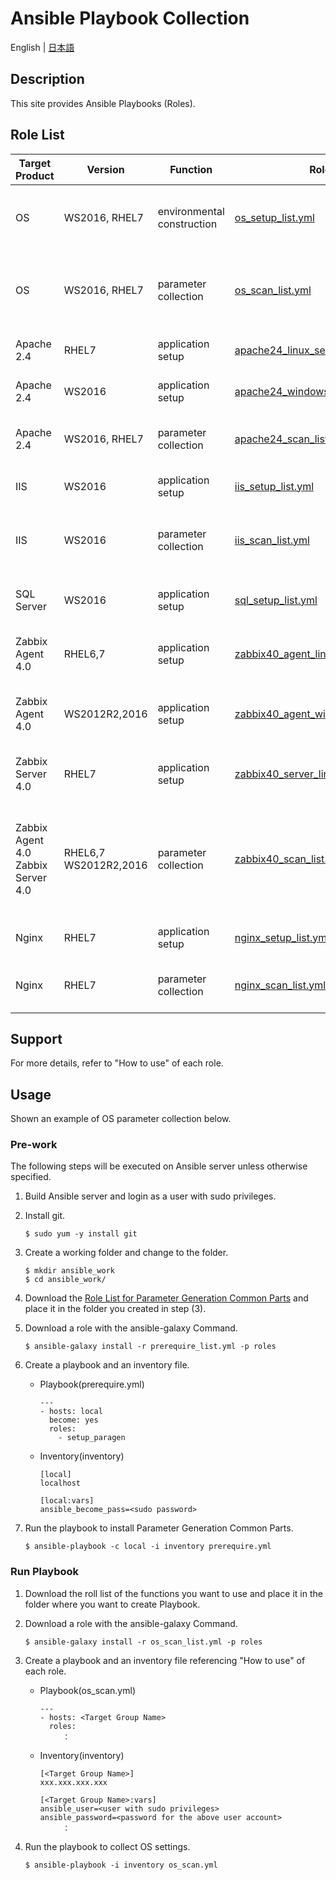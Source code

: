 # Ansible Playbook Collection

English | [日本語](README.ja.md)

## Description

This site provides Ansible Playbooks (Roles).  

## Role List

| Target Product | Version | Function | Role List | Summary | How to use | Remarks |
|---- |---- |---- |---- |---- |---- |---- |
| OS  | WS2016, RHEL7 | environmental construction | [os_setup_list.yml](https://exastro-suite.github.io/playbook-collection-docs/requirements/os_setup_list.yml) |This role provides functions to build the OS environment and change settings.|[Readme](https://github.com/exastro-playbook-collection/RHEL) | |
| OS  | WS2016, RHEL7 | parameter collection | [os_scan_list.yml](https://exastro-suite.github.io/playbook-collection-docs/requirements/os_scan_list.yml) |This role provides the ability to collect OS settings and create a reusable parameter file.|[Readme](https://github.com/exastro-playbook-collection/OS_extracting) | |
| Apache 2.4 | RHEL7 | application setup | [apache24_linux_setup_list.yml](https://exastro-suite.github.io/playbook-collection-docs/requirements/apache24_linux_setup_list.yml) |Install and configure Apache 2.4 on RHEL. |[Readme](https://github.com/exastro-playbook-collection/Apache_install)| |
| Apache 2.4 | WS2016| application setup | [apache24_windows_setup_list.yml](https://exastro-suite.github.io/playbook-collection-docs/requirements/apache24_windows_setup_list.yml) |Install and configure Apache 2.4 on WS2016. |[Readme](https://github.com/exastro-playbook-collection/Apache24_WIN_install)| |
| Apache 2.4 | WS2016, RHEL7 | parameter collection | [apache24_scan_list.yml](https://exastro-suite.github.io/playbook-collection-docs/requirements/apache24_scan_list.yml) |Collect Apache 2.4 settings and create a reusable parameter file.|[Readme](https://github.com/exastro-playbook-collection/Apache24_extracting_linux) | |
| IIS | WS2016 | application setup | [iis_setup_list.yml](https://exastro-suite.github.io/playbook-collection-docs/requirements/iis_setup_list.yml) |Install and configure IIS on WS2016.|[Readme](https://github.com/exastro-playbook-collection/IIS_Install)| |
| IIS | WS2016 | parameter collection | [iis_scan_list.yml](https://exastro-suite.github.io/playbook-collection-docs/requirements/iis_scan_list.yml) |Collect IIS settings and create a reusable parameter file on WS2016.|[Readme](https://github.com/exastro-playbook-collection/IIS_WS2016_extracting)| |
| SQL Server | WS2016 | application setup | [sql_setup_list.yml](https://exastro-suite.github.io/playbook-collection-docs/requirements/sql_setup_list.yml) |Check and prepare an environment, and Install SQL Server.|[Readme](https://github.com/exastro-playbook-collection/SqlServer_preinstall)| |
| Zabbix Agent 4.0 | RHEL6,7 | application setup | [zabbix40_agent_linux_setup_list.yml](https://exastro-suite.github.io/playbook-collection-docs/requirements/zabbix40_agent_linux_setup_list.yml) |Install and configure Zabbix Agent 4.0 on RHEL6 or 7.|[Readme](https://github.com/exastro-playbook-collection/Zabbix40-Agent_install)| |
| Zabbix Agent 4.0 | WS2012R2,2016 | application setup | [zabbix40_agent_windows_setup_list.yml](https://exastro-suite.github.io/playbook-collection-docs/requirements/zabbix40_agent_windows_setup_list.yml) |Install and configure Zabbix Agent 4.0 on WS2012R2 or 2016)|[Readme](https://github.com/exastro-playbook-collection/Zabbix40-Agent_WIN_install)| |
| Zabbix Server 4.0 | RHEL7 | application setup | [zabbix40_server_linux_setup_list.yml](https://exastro-suite.github.io/playbook-collection-docs/requirements/zabbix40_server_linux_setup_list.yml) |Install and configure Zabbix Server 4.0 on RHEL7|[Readme](https://github.com/exastro-playbook-collection/Zabbix40-Server_install)| |
| Zabbix Agent 4.0  Zabbix Server 4.0 | RHEL6,7  WS2012R2,2016 | parameter collection | [zabbix40_scan_list.yml](https://exastro-suite.github.io/playbook-collection-docs/requirements/zabbix40_scan_list.yml) |Collect Zabbix Agent 4.0(RHEL6,7), (WS2012R2,2016) and Zabbix Server 4.0(RHEL7) settings and create a reusable parameter file.|[Readme](https://github.com/exastro-playbook-collection/Zabbix40_Agent_extracting_linux)| |
| Nginx | RHEL7 | application setup | [nginx_setup_list.yml](https://exastro-suite.github.io/playbook-collection-docs/requirements/nginx_setup_list.yml) |Install and configure Nginx on RHEL7|[Readme](https://github.com/exastro-playbook-collection/Nginx_Install)| |
| Nginx | RHEL7 |  parameter collection | [nginx_scan_list.yml](https://exastro-suite.github.io/playbook-collection-docs/requirements/nginx_scan_list.yml) |Collect Nginx settings and create a reusable parameter file.|[Readme](https://github.com/exastro-playbook-collection/Nginx_extracting)| |

## Support

For more details, refer to "How to use" of each role.  

## Usage

Shown an example of OS parameter collection below.  

### Pre-work

The following steps will be executed on Ansible server unless otherwise specified.

1. Build Ansible server and login as a user with sudo privileges.

2. Install git.  
    ```
    $ sudo yum -y install git
    ```

3. Create a working folder and change to the folder.  
    ```
    $ mkdir ansible_work
    $ cd ansible_work/
    ```

4. Download the [Role List for Parameter Generation Common Parts](https://exastro-suite.github.io/playbook-collection-docs/requirements/prerequire_list.yml) and place it in the folder you created in step (3).  

5. Download a role with the ansible-galaxy Command.  
    ```
    $ ansible-galaxy install -r prerequire_list.yml -p roles
    ```

6. Create a playbook and an inventory file.  
    * Playbook(prerequire.yml)
        ```
        ---
        - hosts: local
          become: yes
          roles:
            - setup_paragen
        ```
    * Inventory(inventory)
        ```
        [local]
        localhost

        [local:vars]
        ansible_become_pass=<sudo password>
        ```

7. Run the playbook to install Parameter Generation Common Parts.
    ```
    $ ansible-playbook -c local -i inventory prerequire.yml
    ```

### Run Playbook

1. Download the roll list of the functions you want to use and place it in the folder where you want to create Playbook.  

2. Download a role with the ansible-galaxy Command.  
    ```
    $ ansible-galaxy install -r os_scan_list.yml -p roles
    ```

3. Create a playbook and an inventory file referencing "How to use" of each role.  
    * Playbook(os_scan.yml)
        ```
        ---
        - hosts: <Target Group Name>
          roles:
        　　　：
        ```
    * Inventory(inventory)
        ```
        [<Target Group Name>]
        xxx.xxx.xxx.xxx

        [<Target Group Name>:vars]
        ansible_user=<user with sudo privileges>
        ansible_password=<password for the above user account>
        　　　：
        ```

4. Run the playbook to collect OS settings.  
    ```
    $ ansible-playbook -i inventory os_scan.yml
    ```
